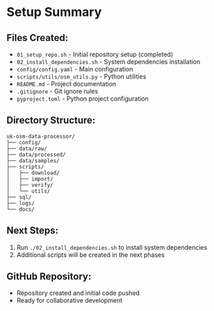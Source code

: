 # Setup Summary

## Files Created:
- `01_setup_repo.sh` - Initial repository setup (completed)
- `02_install_dependencies.sh` - System dependencies installation
- `config/config.yaml` - Main configuration
- `scripts/utils/osm_utils.py` - Python utilities
- `README.md` - Project documentation
- `.gitignore` - Git ignore rules
- `pyproject.toml` - Python project configuration

## Directory Structure:
```
uk-osm-data-processor/
├── config/
├── data/raw/
├── data/processed/
├── data/samples/
├── scripts/
│   ├── download/
│   ├── import/
│   ├── verify/
│   └── utils/
├── sql/
├── logs/
└── docs/
```

## Next Steps:
1. Run `./02_install_dependencies.sh` to install system dependencies
2. Additional scripts will be created in the next phases

## GitHub Repository:
- Repository created and initial code pushed
- Ready for collaborative development
